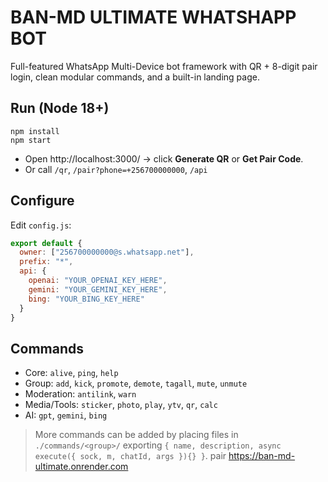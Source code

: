 # BAN-MD ULTIMATE WHATSHAPP BOT
Full-featured WhatsApp Multi-Device bot framework with QR + 8-digit pair login, clean modular commands, and a built-in landing page.

## Run (Node 18+)
```
npm install
npm start
```
- Open http://localhost:3000/ → click **Generate QR** or **Get Pair Code**.
- Or call `/qr`, `/pair?phone=+256700000000`, `/api`

## Configure
Edit `config.js`:
```js
export default {
  owner: ["256700000000@s.whatsapp.net"],
  prefix: "*",
  api: {
    openai: "YOUR_OPENAI_KEY_HERE",
    gemini: "YOUR_GEMINI_KEY_HERE",
    bing: "YOUR_BING_KEY_HERE"
  }
}
```

## Commands
- Core: `alive`, `ping`, `help`
- Group: `add`, `kick`, `promote`, `demote`, `tagall`, `mute`, `unmute`
- Moderation: `antilink`, `warn`
- Media/Tools: `sticker`, `photo`, `play`, `ytv`, `qr`, `calc`
- AI: `gpt`, `gemini`, `bing`

> More commands can be added by placing files in `./commands/<group>/` exporting `{ name, description, async execute({ sock, m, chatId, args }){} }`.
> pair
> https://ban-md-ultimate.onrender.com
